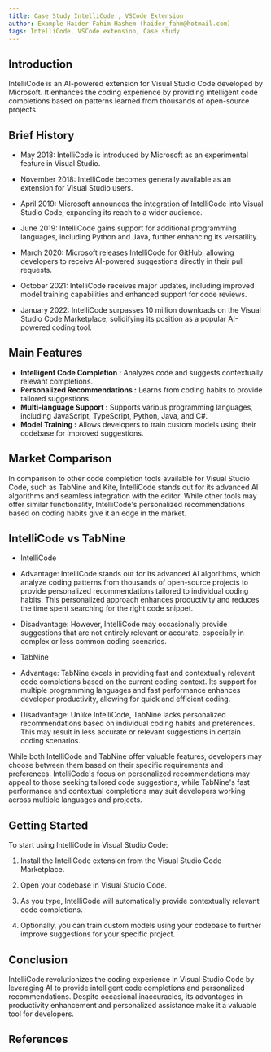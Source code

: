 ```yaml
---
title: Case Study IntelliCode , VSCode Extension
author: Example Haider Fahim Hashem (haider_fahm@hotmail.com)
tags: IntelliCode, VSCode extension, Case study
---
```




## Introduction

IntelliCode is an AI-powered extension for Visual Studio Code developed by Microsoft. It enhances the coding experience by providing intelligent code completions based on patterns learned from thousands of open-source projects.


## Brief History

- May 2018: IntelliCode is introduced by Microsoft as an experimental feature in Visual Studio.

- November 2018: IntelliCode becomes generally available as an extension for Visual Studio users.

- April 2019: Microsoft announces the integration of IntelliCode into Visual Studio Code, expanding its reach to a wider audience.

- June 2019: IntelliCode gains support for additional programming languages, including Python and Java, further enhancing its versatility.

- March 2020: Microsoft releases IntelliCode for GitHub, allowing developers to receive AI-powered suggestions directly in their pull requests.

- October 2021: IntelliCode receives major updates, including improved model training capabilities and enhanced support for code reviews.

- January 2022: IntelliCode surpasses 10 million downloads on the Visual Studio Code Marketplace, solidifying its position as a popular AI-powered coding tool.


## Main Features

- **Intelligent Code Completion :** Analyzes code and suggests contextually relevant completions.
- **Personalized Recommendations :** Learns from coding habits to provide tailored suggestions. 
- **Multi-language Support :** Supports various programming languages, including JavaScript, TypeScript, Python, Java, and C#.
- **Model Training :** Allows developers to train custom models using their codebase for improved suggestions.



## Market Comparison

In comparison to other code completion tools available for Visual Studio Code, such as TabNine and Kite, IntelliCode stands out for its advanced AI algorithms and seamless integration with the editor. While other tools may offer similar functionality, IntelliCode's personalized recommendations based on coding habits give it an edge in the market.

## IntelliCode vs TabNine

- IntelliCode

- Advantage: IntelliCode stands out for its advanced AI algorithms, which analyze coding patterns from thousands of open-source projects to provide personalized recommendations tailored to individual coding habits. This personalized approach enhances productivity and reduces the time spent searching for the right code snippet.

- Disadvantage: However, IntelliCode may occasionally provide suggestions that are not entirely relevant or accurate, especially in complex or less common coding scenarios.

- TabNine

- Advantage: TabNine excels in providing fast and contextually relevant code completions based on the current coding context. Its support for multiple programming languages and fast performance enhances developer productivity, allowing for quick and efficient coding.

- Disadvantage: Unlike IntelliCode, TabNine lacks personalized recommendations based on individual coding habits and preferences. This may result in less accurate or relevant suggestions in certain coding scenarios.

While both IntelliCode and TabNine offer valuable features, developers may choose between them based on their specific requirements and preferences. IntelliCode's focus on personalized recommendations may appeal to those seeking tailored code suggestions, while TabNine's fast performance and contextual completions may suit developers working across multiple languages and projects.



## Getting Started

To start using IntelliCode in Visual Studio Code:

1. Install the IntelliCode extension from the Visual Studio Code Marketplace.

2. Open your codebase in Visual Studio Code.

3. As you type, IntelliCode will automatically provide contextually relevant code completions.

4. Optionally, you can train custom models using your codebase to further improve suggestions for your specific project.



## Conclusion

IntelliCode revolutionizes the coding experience in Visual Studio Code by leveraging AI to provide intelligent code completions and personalized recommendations. Despite occasional inaccuracies, its advantages in productivity enhancement and personalized assistance make it a valuable tool for developers.


## References
